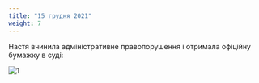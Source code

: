 ```yaml
---
title: "15 грудня 2021"
weight: 7
---
```

Настя вчинила адміністративне правопорушення і отримала офіційну бумажку в суді:

![1](/images/2021-12-15.jpg)